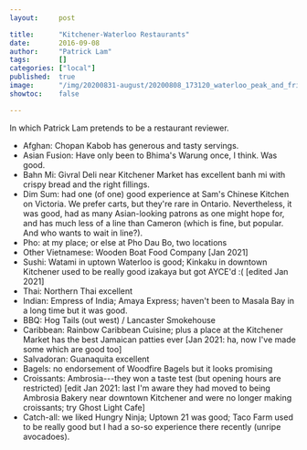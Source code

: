 ```yaml
---
layout:     post

title:      "Kitchener-Waterloo Restaurants"
date:       2016-09-08
author:     "Patrick Lam"
tags:       []
categories: ["local"]
published:  true
image:      "/img/20200831-august/20200808_173120_waterloo_peak_and_friends_header.jpg"
showtoc:    false

---
```


In which Patrick Lam pretends to be a restaurant reviewer.

* Afghan: Chopan Kabob has generous and tasty servings.
* Asian Fusion: Have only been to Bhima's Warung once, I think. Was good.
* Bahn Mi: Givral Deli near Kitchener Market has excellent banh mi with crispy bread and the right fillings.
* Dim Sum: had one (of one) good experience at Sam's Chinese Kitchen on Victoria. We prefer carts, but they're rare in Ontario. Nevertheless, it was good, had as many Asian-looking patrons as one might hope for, and has much less of a line than Cameron (which is fine, but popular. And who wants to wait in line?).
* Pho: at my place; or else at Pho Dau Bo, two locations
* Other Vietnamese: Wooden Boat Food Company [Jan 2021]
* Sushi: Watami in uptown Waterloo is good; Kinkaku in downtown Kitchener used to be really good izakaya but got AYCE'd :( [edited Jan 2021]
* Thai: Northern Thai excellent
* Indian: Empress of India; Amaya Express; haven't been to Masala Bay in a long time but it was good.
* BBQ: Hog Tails (out west) / Lancaster Smokehouse
* Caribbean: Rainbow Caribbean Cuisine; plus a place at the Kitchener Market has the best Jamaican patties ever [Jan 2021: ha, now I've made some which are good too]
* Salvadoran: Guanaquita excellent
* Bagels: no endorsement of Woodfire Bagels but it looks promising
* Croissants: Ambrosia---they won a taste test (but opening hours are restricted) [edit Jan 2021: last I'm aware they had moved to being Ambrosia Bakery near downtown Kitchener and were no longer making croissants; try Ghost Light Cafe]
* Catch-all: we liked Hungry Ninja; Uptown 21 was good; Taco Farm used to be really good but I had a so-so experience there recently (unripe avocadoes).



